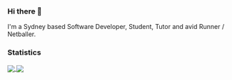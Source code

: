 ### Hi there 👋
I'm a Sydney based Software Developer, Student, Tutor and avid Runner / Netballer. 
### Statistics
<a href="https://github.com/Hc747/Hc747">
  <img align="center" src="https://github-readme-stats.vercel.app/api?username=Hc747&count_private=true&show_icons=true&theme=tokyonight" />
</a>
<a href="https://github.com/Hc747/Hc747">
  <img align="center" src="https://github-readme-stats.vercel.app/api/top-langs/?username=Hc747&layout=compact&theme=tokyonight&langs_count=8" />
</a>
<!--
**Hc747/Hc747** is a ✨ _special_ ✨ repository because its `README.md` (this file) appears on your GitHub profile.

Here are some ideas to get you started:

- 🔭 I’m currently working on ...
- 🌱 I’m currently learning ...
- 👯 I’m looking to collaborate on ...
- 🤔 I’m looking for help with ...
- 💬 Ask me about ...
- 📫 How to reach me: ...
- 😄 Pronouns: ...
- ⚡ Fun fact: ...
-->

